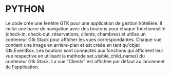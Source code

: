 # PYTHON
Le code crée une fenêtre GTK pour une application de gestion hôtelière. Il inclut une barre de navigation avec des boutons pour chaque fonctionnalité (check-in, check-out, réservations, clients, chambres) et utilise un conteneur Gtk.Stack pour afficher les vues correspondantes. Chaque vue contient une image en arrière-plan et est créée en tant qu'objet Gtk.EventBox. Les boutons sont connectés aux fonctions qui affichent leur vue respective en utilisant la méthode set_visible_child_name() du conteneur Gtk.Stack. La vue "Clients" est affichée par défaut au lancement de l'application.
